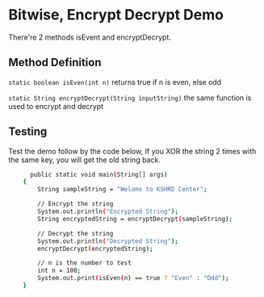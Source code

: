
# Bitwise, Encrypt Decrypt Demo

There're 2 methods isEvent and encryptDecrypt.
## Method Definition

`static boolean isEven(int n)` returns true if n is even, else odd

`static String encryptDecrypt(String inputString)` the same function is used to encrypt and decrypt

## Testing

Test the demo follow by the code below,
If you XOR the string 2 times with the same key, you will get the old string back.

```bash
      public static void main(String[] args)
    {
        String sampleString = "Welome to KSHRD Center";

        // Encrypt the string
        System.out.println("Encrypted String");
        String encryptedString = encryptDecrypt(sampleString);

        // Decrypt the string
        System.out.println("Decrypted String");
        encryptDecrypt(encryptedString);

        // n is the number to test
        int n = 100;
        System.out.print(isEven(n) == true ? "Even" : "Odd");
    }
```


